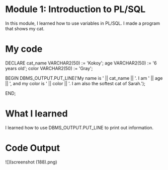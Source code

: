 # Module 1: Introduction to PL/SQL

In this module, I learned how to use variables in PL/SQL. I made a program that shows my cat.

# My code
DECLARE
cat_name VARCHAR2(50) := 'Kokoy';
age VARCHAR2(50) := '6 years old';
color VARCHAR2(50) := 'Gray';

BEGIN
DBMS_OUTPUT.PUT_LINE('My name is ' || cat_name || '. I am ' || age || ', and my color is ' || color || '. I am also the softest cat of Sarah.');

END;

# What I learned 
I learned how to use DBMS_OUTPUT.PUT_LINE to print out information. 

# Code Output
![](screenshot (188).png)
